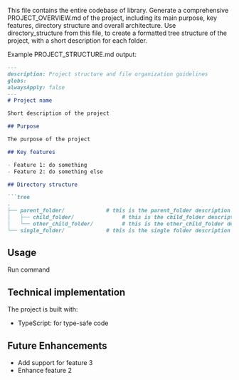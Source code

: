 This file contains the entire codebase of library. Generate a comprehensive PROJECT_OVERVIEW.md of the project, including its main purpose, key features, directory structure and overall architecture. Use directory_structure from this file, to create a formatted tree structure of the project, with a short description for each folder.

Example PROJECT_STRUCTURE.md output:

```markdown
---
description: Project structure and file organization guidelines
globs: 
alwaysApply: false
---
# Project name

Short description of the project

## Purpose

The purpose of the project

## Key features

- Feature 1: do something
- Feature 2: do something else

## Directory structure

```tree
.
├── parent_folder/             # this is the parent_folder description
│   ├── child_folder/               # this is the child_folder description
│   └── other_child_folder/         # this is the other_child_folder description
└── single_folder/             # this is the single folder description
```

## Usage

Run command 

## Technical implementation

The project is built with:
- TypeScript: for type-safe code

## Future Enhancements

- Add support for feature 3
- Enhance feature 2

```